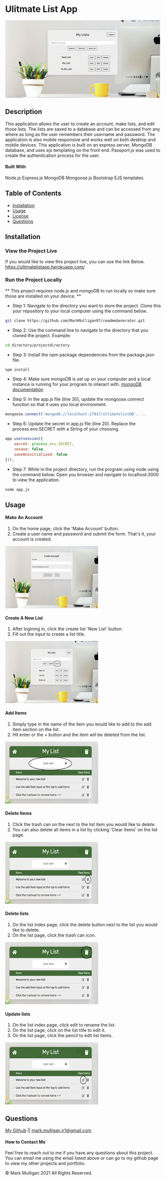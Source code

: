 # Ulitmate List App

<img src="./readmeImages/listIndexView.png" alt="App picture" width="500px" height="250px">

## Description 
This application allows the user to create an account, make lists, and edit those lists.  The lists are saved to a database and can be accessed from any where as long as the user remembers their username and password.  The application is also mobile responsive and works well on both desktop and moblie devices. This application is built on an express server, MongoDB database, and uses ejs templating on the front end.  Passport.js was used to create the authentication process for the user.     

#### Built With
Node.js
Express.js
MongoDB
Mongoose.js
Bootstrap 
EJS templates

## Table of Contents
  
* [Installation](#installation)
* [Usage](#usage)
* [License](#license)
* [Questions](#questions)
  
  
## Installation
### View the Project Live
If you would like to view this project live, you can use the link Below.
https://ultimatelistapp.herokuapp.com/

### Run the Project Locally
** This project requires node.js and mongoDB to run locally so make sure those are installed on your device.  **

* Step 1: Navigate to the directory you want to store the project. Clone this your repository to your local computer using the command below. 
```bash
git clone https://github.com/MarkMulligan97/readmeGenerator.git
```

* Step 2: Use the command line to navigate to the directory that you cloned the project.
Example:
```bash
cd directory/projectdirectory
```

* Step 3: Install the npm package dependencies from the package.json file.
```bash
npm install
```

* Step 4: Make sure mongoDB is set up on your computer and a local instance is running for your program to interact with. 
[mongoDB documentation](https://docs.mongodb.com/manual/installation/) 

* Step 5: In the app.js file (line 30), update the mongoose.connect function so that it uses you local environment. 
```javascript
mongoose.connect('mongodb://localhost:27017/ultimatelistDB', ...
```
* Step 6: Update the secret in app.js file (line 20).  Replace the process.env.SECRET with a String of your choosing.  
```javascript
app.use(session({
    secret: process.env.SECRET,
    resave: false,
    saveUninitialized: false
}));
```

* Step 7: While in the project directory, run the program using node using the command below. Open you browser and navigate to localhost:3000 to view the application.
```bash
node app.js
```  

## Usage 
#### Make An Account
1.  On the home page, click the 'Make Account' button.
2.  Create a user name and password and submit the form.  That's it, your account is created.  

<img src="./readmeImages/createAccountPage.png" alt="make account page" width="300px" height="200px">

#### Create A New List 
1.  After logining in, click the create list 'New List' button.
2.  Fill out the input to create a list title.  

<img src="./readmeImages/listIndexViewNewList.png" alt="create new list page" width="300px" height="200px">

#### Add Items
1.  Simply type in the name of the item you would like to add to the add item section on the list.  
2.  Hit enter or the + button and the item will be deleted from the list.  

<img src="./readmeImages/addItem.png" alt="location of add items button" width="300px" height="200px">

#### Delete Items
1.  Click the trash can on the next to the list item you would like to delete.
2.  You can also delete all items in a list by clicking 'Clear Items' on the list page. 

<img src="./readmeImages/deleteItem.png" alt="location of delete items button" width="300px" height="200px">

#### Delete lists
1.  On the list index page, click the delete button next to the list you would like to delete.
2.  On the list page, click the trash can icon.

<img src="./readmeImages/deleteList.png" alt="location of create note button" width="300px" height="200px">

#### Update lists
1.  On the list index page, click edit to rename the list.  
2.  On the list page, click on the list title to edit it.
3.  On the list page, click the pencil to edit list items.  

<img src="./readmeImages/editItem.png" alt="location of item edit button" width="300px" height="200px">

## Questions
[My Github](https://github.com/MarkMulligan97) || mark.mulligan.jr1@gmail.com

#### How to Contact Me
Feel free to reach out to me if you have any questions about this project.  You can email me using the email listed above or can go to my github page to view my other projects and portfolio.

© Mark Mulligan 2021 All Rights Reserved.